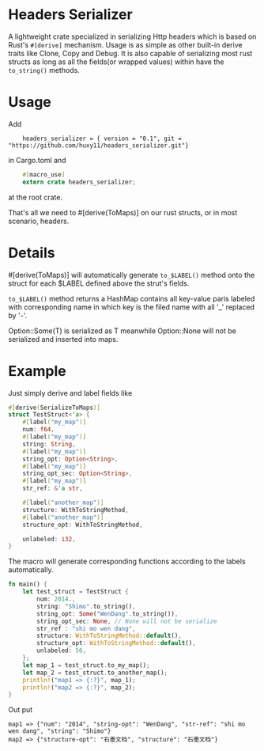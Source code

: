 # Headers Serializer
A lightweight crate specialized in serializing Http headers which is based on Rust's ```#[derive]``` mechanism. Usage is as simple as other built-in derive traits like Clone, Copy and Debug. 
It is also capable of serializing most rust structs as long as all the fields(or wrapped values) within have the ```to_string()``` methods.

# Usage
Add
``` 
    headers_serializer = { version = "0.1", git = "https://github.com/huxy11/headers_serializer.git"}
``` 
in Cargo.toml
and 
``` Rust
    #[macro_use] 
    extern crate headers_serializer; 
```    
at the root crate.

That's all we need to #[derive(ToMaps)] on our rust structs, or in most scenario, headers.

# Details
#[derive(ToMaps)] will automatically generate ```to_$LABEL()``` method onto the struct for each $LABEL defined above the strut's fields.

```to_$LABEL()``` method returns a HashMap contains all key-value paris labeled with corresponding name in which key is the filed name with all '_' replaced by '-'.

Option::Some(T) is serialized as T meanwhile Option::None will not be serialized and inserted into maps. 

# Example
Just simply derive and label fields like
``` Rust
#[derive(SerializeToMaps)]
struct TestStruct<'a> {
    #[label("my_map")]
    num: f64,
    #[label("my_map")]
    string: String,
    #[label("my_map")]
    string_opt: Option<String>,
    #[label("my_map")]
    string_opt_sec: Option<String>, 
    #[label("my_map")]
    str_ref: &'a str,

    #[label("another_map")]
    structure: WithToStringMethod,
    #[label("another_map")]
    structure_opt: WithToStringMethod,

    unlabeled: i32,
}
``` 
The macro will generate corresponding functions according to the labels automatically.
``` Rust
fn main() {
    let test_struct = TestStruct {
        num: 2014.,
        string: "Shimo".to_string(),
        string_opt: Some("WenDang".to_string()),
        string_opt_sec: None, // None will not be serialize
        str_ref : "shi mo wen dang",
        structure: WithToStringMethod::default(),
        structure_opt: WithToStringMethod::default(),
        unlabeled: 56,
    };
    let map_1 = test_struct.to_my_map();
    let map_2 = test_struct.to_another_map();
    println!("map1 => {:?}", map_1);
    println!("map2 => {:?}", map_2);
}
```
Out put
```
map1 => {"num": "2014", "string-opt": "WenDang", "str-ref": "shi mo wen dang", "string": "Shimo"}
map2 => {"structure-opt": "石墨文档", "structure": "石墨文档"}
```

